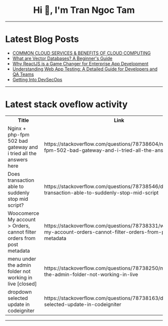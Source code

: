 <h1 align="center">Hi 👋, I'm Tran Ngoc Tam</h1>

---

# Latest Blog Posts 
<!-- BLOG-POST-LIST:START -->
- [COMMON CLOUD SERVICES &amp; BENEFITS OF CLOUD COMPUTING](https://dev.to/1hamzabek/common-cloud-services-benefits-of-cloud-computing-1j5d)
- [What are Vector Databases? A Beginner&#39;s Guide](https://dev.to/samkulkarni20/what-are-vector-databases-a-beginners-guide-iid)
- [Why ReactJS is a Game Changer for Enterprise App Development](https://dev.to/prashantpujara/why-reactjs-is-a-game-changer-for-enterprise-app-development-3jh1)
- [Understanding Web App Testing: A Detailed Guide for Developers and QA Teams](https://dev.to/morrismoses149/understanding-web-app-testing-a-detailed-guide-for-developers-and-qa-teams-pap)
- [Getting Into DevSecOps](https://dev.to/wmramadan/getting-into-devsecops-2c4h)
<!-- BLOG-POST-LIST:END -->

---

# Latest stack oveflow activity
<table>
  <tr><th>Title</th><th>Link</th></tr>
  <!-- STACKOVERFLOW:START --><tr><td>Nginx + php-fpm 502 bad gateway and i tried all the answers here</td><td>https://stackoverflow.com/questions/78738604/nginx-php-fpm-502-bad-gateway-and-i-tried-all-the-answers-here</td></tr><tr><td>Does transaction able to suddenly stop mid script?</td><td>https://stackoverflow.com/questions/78738546/does-transaction-able-to-suddenly-stop-mid-script</td></tr><tr><td>Woocomerce My account &gt; Orders, cannot filter orders from post metadata</td><td>https://stackoverflow.com/questions/78738331/woocomerce-my-account-orders-cannot-filter-orders-from-post-metadata</td></tr><tr><td>menu under the admin folder not working in live [closed]</td><td>https://stackoverflow.com/questions/78738250/menu-under-the-admin-folder-not-working-in-live</td></tr><tr><td>dropdown selected update in codeigniter</td><td>https://stackoverflow.com/questions/78738163/dropdown-selected-update-in-codeigniter</td></tr><!-- STACKOVERFLOW:END -->
</table>

---


